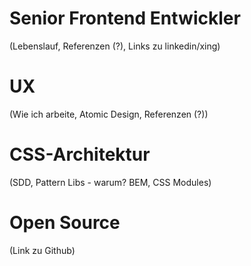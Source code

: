 # Senior Frontend Entwickler
(Lebenslauf, Referenzen (?), Links zu linkedin/xing)

# UX
(Wie ich arbeite, Atomic Design, Referenzen (?))

# CSS-Architektur
(SDD, Pattern Libs - warum? BEM, CSS Modules)

# Open Source
(Link zu Github)